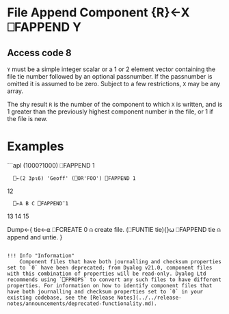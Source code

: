 




<h1 class="heading"><span class="name">File Append Component</span> <span class="command">{R}←X ⎕FAPPEND Y</span></h1>


## Access code 8


`Y` must be a simple integer scalar or a 1 or 2 element vector containing the file tie number followed by an optional passnumber.  If the passnumber is omitted it is assumed to be zero. Subject to a few restrictions, `X` may be any array.


The shy result `R` is the number of the component to which `X` is written, and is 1 greater than the previously highest component number in the file, or 1 if the file is new.

<h1 class="example">Examples</h1>
```apl
      (1000?1000) ⎕FAPPEND 1
 
      ⎕←(2 3⍴⍳6) 'Geoff' (⎕OR'FOO') ⎕FAPPEND 1
12
 
      ⎕←A B C ⎕FAPPEND¨1
13 14 15

Dump←{
    tie←⍺ ⎕FCREATE 0              ⍝ create file.
    (⎕FUNTIE tie){}⍵ ⎕FAPPEND tie ⍝ append and untie.
}
```

!!! Info "Information"
    Component files that have both journalling and checksum properties set to `0` have been deprecated; from Dyalog v21.0, component files with this combination of properties will be read-only. Dyalog Ltd recommends using `⎕FPROPS` to convert any such files to have different properties. For information on how to identify component files that have both journalling and checksum properties set to `0` in your existing codebase, see the [Release Notes](../../release-notes/announcements/deprecated-functionality.md).
